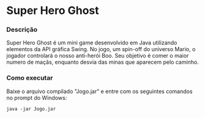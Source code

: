 # Super Hero Ghost

### Descrição
Super Hero Ghost é um mini game desenvolvido em Java utilizando elementos da API gráfica Swing. No jogo, um spin-off do universo Mario, o jogador controlará o nosso anti-herói Boo. Seu objetivo é comer o maior numero de maçãs, enquanto desvia das minas que aparecem pelo caminho.

### Como executar
Baixe o arquivo compilado "Jogo.jar" e entre com os seguintes comandos no prompt do Windows:

    java -jar Jogo.jar
